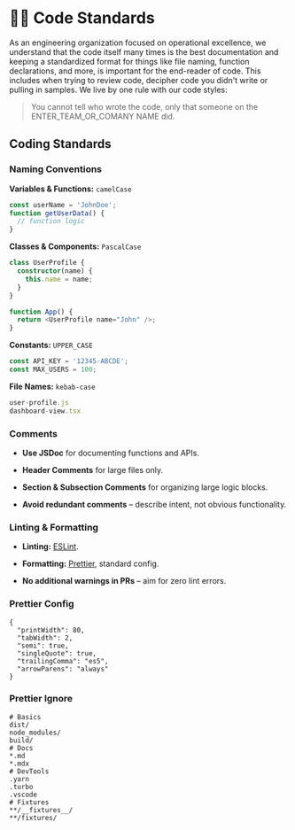 # 👨‍💻 Code Standards

As an engineering organization focused on operational excellence, we understand that the code itself many times is the best documentation and keeping a standardized format for things like file naming, function declarations, and more, is important for the end-reader of code. This includes when trying to review code, decipher code you didn't write or pulling in samples. We live by one rule with our code styles:

> You cannot tell who wrote the code, only that someone on the ENTER\_TEAM\_OR\_COMANY NAME did.

## Coding Standards

### Naming Conventions

**Variables & Functions:** `camelCase`

```typescript
const userName = 'JohnDoe';
function getUserData() {
  // function logic
}
```

**Classes & Components:** `PascalCase`

```typescript
class UserProfile {
  constructor(name) {
    this.name = name;
  }
}

function App() {
  return <UserProfile name="John" />;
}
```

**Constants:** `UPPER_CASE`

```typescript
const API_KEY = '12345-ABCDE';
const MAX_USERS = 100;
```

**File Names:** `kebab-case`

```typescript
user-profile.js
dashboard-view.tsx
```

### Comments

* **Use JSDoc** for documenting functions and APIs.

* **Header Comments** for large files only.

* **Section & Subsection Comments** for organizing large logic blocks.

* **Avoid redundant comments** – describe intent, not obvious functionality.

### Linting & Formatting

* **Linting:** [ESLint](https://eslint.org/).

* **Formatting:** [Prettier](https://prettier.io/), standard config.

* **No additional warnings in PRs** – aim for zero lint errors.

### Prettier Config

```plaintext
{
  "printWidth": 80,
  "tabWidth": 2,
  "semi": true,
  "singleQuote": true,
  "trailingComma": "es5",
  "arrowParens": "always"
}
```

### Prettier Ignore

```plaintext
# Basics
dist/
node_modules/
build/
# Docs
*.md
*.mdx
# DevTools
.yarn
.turbo
.vscode
# Fixtures
**/__fixtures__/
**/fixtures/
```
